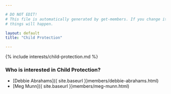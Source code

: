 ```yaml
---

# DO NOT EDIT!
# This file is automatically generated by get-members. If you change it, bad
# things will happen.

layout: default
title: "Child Protection"

---
```


{% include interests/child-protection.md %}

### Who is interested in Child Protection?


* [Debbie Abrahams]({ site.baseurl }}members/debbie-abrahams.html)
* [Meg Munn]({ site.baseurl }}members/meg-munn.html)
